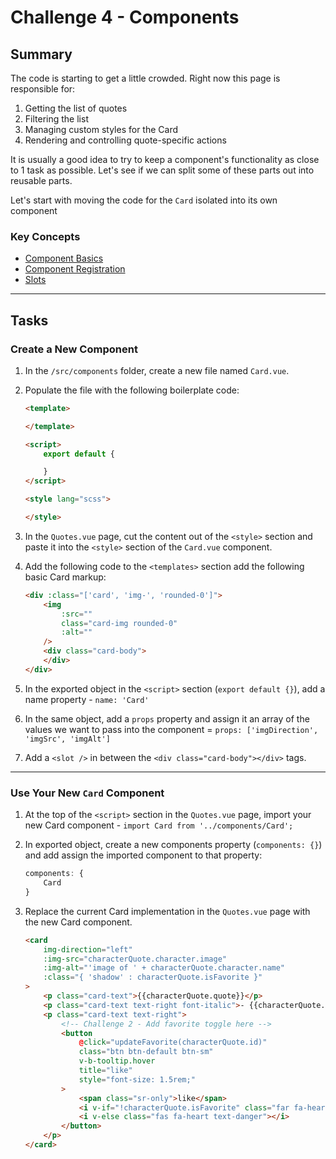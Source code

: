 # Challenge 4 - Components

## Summary

The code is starting to get a little crowded. Right now this page is responsible for:

1. Getting the list of quotes
2. Filtering the list
3. Managing custom styles for the Card
4. Rendering and controlling quote-specific actions

It is usually a good idea to try to keep a component's functionality as close to 1 task as possible. Let's see if we can split some of these parts out into reusable parts.

Let's start with moving the code for the `Card` isolated into its own component

### Key Concepts

- [Component Basics](https://vuejs.org/v2/guide/components.html)
- [Component Registration](https://vuejs.org/v2/guide/components-registration.html)
- [Slots](https://vuejs.org/v2/guide/components-slots.html)

---

## Tasks

### Create a New Component

1. In the `/src/components` folder, create a new file named `Card.vue`.
2. Populate the file with the following boilerplate code:

    ```html
    <template>

    </template>

    <script>
        export default {

        }
    </script>

    <style lang="scss">

    </style>
    ```

3. In the `Quotes.vue` page, cut the content out of the `<style>` section and paste it into the `<style>` section of the `Card.vue` component.
4. Add the following code to the `<templates>` section add the following basic Card markup:

    ```html
    <div :class="['card', 'img-', 'rounded-0']">
        <img
            :src=""
            class="card-img rounded-0"
            :alt=""
        />
        <div class="card-body">
        </div>
    </div>
    ```

5. In the exported object in the `<script>` section (`export default {}`), add a name property - `name: 'Card'`
6. In the same object, add a `props` property and assign it an array of the values we want to pass into the component = `props: ['imgDirection', 'imgSrc', 'imgAlt']`
7. Add a `<slot />` in between the `<div class="card-body"></div>` tags.

---

### Use Your New `Card` Component

1. At the top of the `<script>` section in the `Quotes.vue` page, import your new Card component - `import Card from '../components/Card';`
2. In exported object, create a new components property (`components: {}`) and add assign the imported component to that property:

    ```js
    components: {
        Card
    }
    ```

3. Replace the current Card implementation in the `Quotes.vue` page with the new Card component.

    ```html
    <card
        img-direction="left"
        :img-src="characterQuote.character.image"
        :img-alt="'image of ' + characterQuote.character.name"
        :class="{ 'shadow' : characterQuote.isFavorite }"
    >
        <p class="card-text">{{characterQuote.quote}}</p>
        <p class="card-text text-right font-italic">- {{characterQuote.character.name}}</p>
        <p class="card-text text-right">
            <!-- Challenge 2 - Add favorite toggle here -->
            <button
                @click="updateFavorite(characterQuote.id)"
                class="btn btn-default btn-sm"
                v-b-tooltip.hover
                title="like"
                style="font-size: 1.5rem;"
            >
                <span class="sr-only">like</span>
                <i v-if="!characterQuote.isFavorite" class="far fa-heart"></i>
                <i v-else class="fas fa-heart text-danger"></i>
            </button>
        </p>
    </card>
    ```
